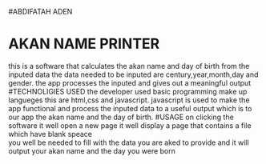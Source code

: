 #ABDIFATAH ADEN
# AKAN NAME PRINTER
this is a software that calculates the akan name and day of birth from the inputed data
the data needed to be inputed are century,year,month,day and gender.
the app processes the inputed and gives out a meaningful output 
#TECHNOLIGIES USED
the developer used basic programming make up langueges
this are html,css and javascript.
javascript is used to make the app functional and process the inputed data to a useful output 
which is to our app the akan name and the day of birth.
#USAGE
on clicking the software it well open a new page 
it well display a page that contains a file which have blank speace  
you well be needed to fill with the data you are aked to provide and it will output your akan name and the day you were born

